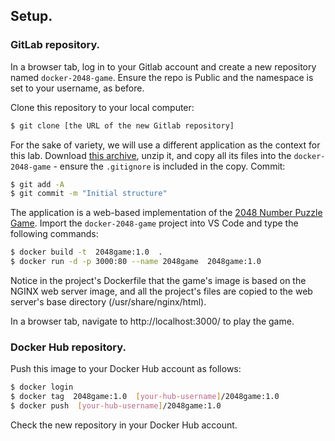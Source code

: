 ## Setup.

### GitLab repository.

In a browser tab, log in to your Gitlab account and create a new repository named `docker-2048-game`. Ensure the repo is Public and the namespace is set to your username, as before.

Clone this repository to your local computer:
~~~bash
$ git clone [the URL of the new Gitlab repository]
~~~

For the sake of variety, we will use a different application as the context for this lab. Download [this archive][start], unzip it, and copy all its files into the `docker-2048-game` - ensure the `.gitignore` is included in the copy. Commit:
~~~bash
$ git add -A
$ git commit -m "Initial structure"
~~~

The application is a web-based implementation of the [2048 Number Puzzle Game][game]. Import the `docker-2048-game` project into VS Code and type the following commands:
~~~bash
$ docker build -t  2048game:1.0  .
$ docker run -d -p 3000:80 --name 2048game  2048game:1.0
~~~
Notice in the project's Dockerfile that the game's image is based on the NGINX web server image, and all the project's files are copied to the web server's base directory (/usr/share/nginx/html).
  
In a browser tab, navigate to http://localhost:3000/ to play the game.

### Docker Hub repository.

Push this image to your Docker Hub account as follows:
~~~bash
$ docker login 
$ docker tag  2048game:1.0  [your-hub-username]/2048game:1.0
$ docker push  [your-hub-username]/2048game:1.0
~~~
Check the new repository in your Docker Hub account.


[game]: https://play.google.com/store/apps/details?id=com.estoty.game2048&hl=en
[start]: ./img/start.zip